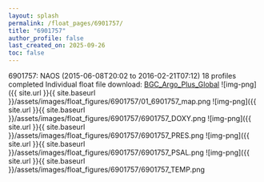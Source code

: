 ```yaml
---
layout: splash
permalink: /float_pages/6901757/
title: "6901757"
author_profile: false
last_created_on: 2025-09-26
toc: false
---
```

 
6901757: NAOS (2015-06-08T20:02 to 2016-02-21T07:12)
18 profiles completed
Individual float file download: [BGC_Argo_Plus_Global](https://ftp.soest.hawaii.edu/bgc_argo_plus/Individual_Floats/outliers_removed/6901757_Sprof_processed.nc)
![img-png]({{ site.url }}{{ site.baseurl }}/assets/images/float_figures/6901757/01_6901757_map.png
![img-png]({{ site.url }}{{ site.baseurl }}/assets/images/float_figures/6901757/6901757_DOXY.png
![img-png]({{ site.url }}{{ site.baseurl }}/assets/images/float_figures/6901757/6901757_PRES.png
![img-png]({{ site.url }}{{ site.baseurl }}/assets/images/float_figures/6901757/6901757_PSAL.png
![img-png]({{ site.url }}{{ site.baseurl }}/assets/images/float_figures/6901757/6901757_TEMP.png
